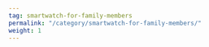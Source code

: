 ```yaml
---
tag: smartwatch-for-family-members
permalink: "/category/smartwatch-for-family-members/"
weight: 1
---
```

